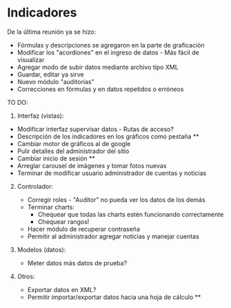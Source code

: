 Indicadores
===========

De la última reunión ya se hizo:
* Fórmulas y descripciones se agregaron en la parte de graficación
* Modificar los "acordiones" en el ingreso de datos - Más fácil de visualizar
* Agregar modo de subir datos mediante archivo tipo XML
* Guardar, editar ya sirve
* Nuevo módulo "auditorías"
* Correcciones en fórmulas y en datos repetidos o erróneos

TO DO:

1. Interfaz (vistas):
  * Modificar interfaz supervisar datos - Rutas de acceso?
  * Descripción de los indicadores en los gráficos como pestaña **
  * Cambiar motor de gráficos al de google
  * Pulir detalles del administrador del sitio
  * Cambiar inicio de sesión **
  * Arreglar carousel de imágenes y tomar fotos nuevas
  * Terminar de modificar usuario administrador de cuentas y noticias
	
2. Controlador: 
	* Corregir roles - "Auditor" no pueda ver los datos de los demás
	* Terminar charts:
		* Chequear que todas las charts estén funcionando correctamente
		* Chequear rangos!
	* Hacer módulo de recuperar contraseña
	* Permitir al administrador agregar noticias y manejar cuentas

3. Modelos (datos):
	* Meter datos más datos de prueba?

4. Otros:
	* Exportar datos en XML?
	* Permitir importar/exportar datos hacia una hoja de cálculo **
	
